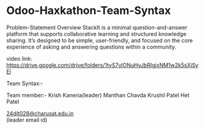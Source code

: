 # Odoo-Haxkathon-Team-Syntax

Problem-Statement
Overview 
StackIt is a minimal question-and-answer platform that supports collaborative 
learning and structured knowledge sharing. It’s designed to be simple, user-friendly, 
and focused on the core experience of asking and answering questions within a 
community. 

video link:
https://drive.google.com/drive/folders/1tyS7vlONuHyJbRIgjxNM1w2k5sXjSyEl

Team Syntax:-

Team member:-
Krish Kaneria(leader)
Manthan Chavda
Krushil Patel
Het Patel

24dit028@charusat.edu.in  
(leader email id)
